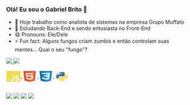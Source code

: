 ### Olá! Eu sou o Gabriel Brito 👋

- 🔭 Hoje trabalho como analista de sistemas na empresa Grupo Muffato 
- 🌱 Estudando Back-End e sendo entusiasta no Front-End
- 😄 Pronouns: Ele/Dele
- ⚡ Fun fact: Alguns fungos criam zumbis e então controlam suas mentes... Qual o seu "fungo"? 


<div>
  <a href="https://github.com/britoga">
  <img height="180em" src="https://github-readme-stats.vercel.app/api?username=britoga&show_icons=true&theme=dark&include_all_commits=true&count_private=true"/>
  <img height="180em" src="https://github-readme-stats.vercel.app/api/top-langs/?username=britoga&layout=compact&langs_count=7&theme=dark"/>
</div>
  
<div style="display: inline_block"><br>
  <img align="center" alt="Brito-Js" height="30" width="40" src="https://raw.githubusercontent.com/devicons/devicon/master/icons/javascript/javascript-plain.svg">
  <img align="center" alt="Brito-HTML" height="30" width="40" src="https://raw.githubusercontent.com/devicons/devicon/master/icons/html5/html5-original.svg">
  <img align="center" alt="Brito-CSS" height="30" width="40" src="https://raw.githubusercontent.com/devicons/devicon/master/icons/css3/css3-original.svg">
  <img align="center" alt="Brito-Python" height="30" width="40" src="https://raw.githubusercontent.com/devicons/devicon/master/icons/python/python-original.svg">
</div>
  
  ##
  
<div>
    <a href="https://www.youtube.com/gpg-brito" target="_blank"><img src="https://img.shields.io/badge/YouTube-FF0000?style=for-the-badge&logo=youtube&logoColor=white" target="_blank"></a>
    <a href="https://instagram.com/brito_ga" target="_blank"><img src="https://img.shields.io/badge/-Instagram-%23E4405F?style=for-the-badge&logo=instagram&logoColor=white" target="_blank"></a>
 	<!-- <a href="https://www.twitch.tv/rafaballerinii" target="_blank"><img src="https://img.shields.io/badge/Twitch-9146FF?style=for-the-badge&logo=twitch&logoColor=white" target="_blank"></a> -->
    <!-- <a href="https://discord.gg/G9GPg5SA75" target="_blank"><img src="https://img.shields.io/badge/Discord-7289DA?style=for-the-badge&logo=discord&logoColor=white" target="_blank"></a> -->
    <a href = "mailto:ferreirabritogabriel@gmail.com"><img src="https://img.shields.io/badge/-Gmail-%23333?style=for-the-badge&logo=gmail&logoColor=white" target="_blank"></a>
    <a href="https://www.linkedin.com/in/gabriel-ferreira-brito-a2a791137/" target="_blank"><img src="https://img.shields.io/badge/-LinkedIn-%230077B5?style=for-the-badge&logo=linkedin&logoColor=white" target="_blank"></a> 
    <!-- APRENDER A COLOCAR O MEU WHATSAPP -->
</div> 
  
  
  
  
